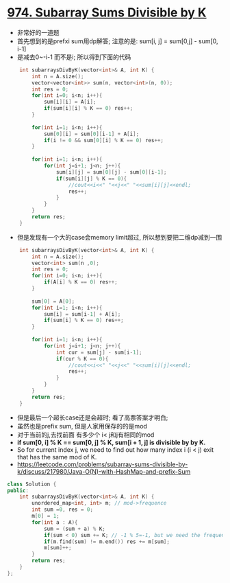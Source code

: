 # [974. Subarray Sums Divisible by K](https://leetcode.com/problems/subarray-sums-divisible-by-k/)
* 非常好的一道题
* 首先想到的是prefxi sum用dp解答; 注意的是: sum[i, j] = sum[0,j] - sum[0, i-1] 
* 是减去0~-i-1 而不是i;  所以得到下面的代码

```c++
    int subarraysDivByK(vector<int>& A, int K) {
        int n = A.size();
        vector<vector<int>> sum(n, vector<int>(n, 0));
        int res = 0;
        for(int i=0; i<n; i++){
            sum[i][i] = A[i];
            if(sum[i][i] % K == 0) res++;     
        }
        
        for(int i=1; i<n; i++){
            sum[0][i] = sum[0][i-1] + A[i];
            if(i != 0 && sum[0][i] % K == 0) res++;
        }
        
        for(int i=1; i<n; i++){
            for(int j=i+1; j<n; j++){
                sum[i][j] = sum[0][j] - sum[0][i-1];
                if(sum[i][j] % K == 0){
                    //cout<<i<<" "<<j<<" "<<sum[i][j]<<endl;
                    res++;
                }
            }
        }
        return res;
    }

```

* 但是发现有一个大的case会memory limit超过, 所以想到要把二维dp减到一围

```c++
    int subarraysDivByK(vector<int>& A, int K) {
        int n = A.size();
        vector<int> sum(n ,0);
        int res = 0;
        for(int i=0; i<n; i++){
            if(A[i] % K == 0) res++;
        }
        
        sum[0] = A[0];
        for(int i=1; i<n; i++){
            sum[i] = sum[i-1] + A[i];
            if(sum[i] % K == 0) res++;
        }
        
        for(int i=1; i<n; i++){
            for(int j=i+1; j<n; j++){
                int cur = sum[j] - sum[i-1];
                if(cur % K == 0){
                    //cout<<i<<" "<<j<<" "<<sum[i][j]<<endl;
                    res++;
                }
            }
        }
        return res;
    }

```

* 但是最后一个超长case还是会超时; 看了高票答案才明白;
* 虽然也是prefix sum, 但是人家用保存的的是mod
* 对于当前的j,去找前面 有多少个 i< j和j有相同的mod
* **if sum[0, i] % K == sum[0, j] % K, sum[i + 1, j] is divisible by by K.**
* So for current index j, we need to find out how many index i (i < j) exit that has the same mod of K.
* https://leetcode.com/problems/subarray-sums-divisible-by-k/discuss/217980/Java-O(N)-with-HashMap-and-prefix-Sum

```c++
class Solution {
public:
    int subarraysDivByK(vector<int>& A, int K) {
        unordered_map<int, int> m; // mod->frequence
        int sum =0, res = 0;
        m[0] = 1;
        for(int a : A){
            sum = (sum + a) % K;
            if(sum < 0) sum += K; // -1 % 5=-1, but we need the frequence 4
            if(m.find(sum) != m.end()) res += m[sum];
            m[sum]++;        
        }
        return res;
    }
};

```
